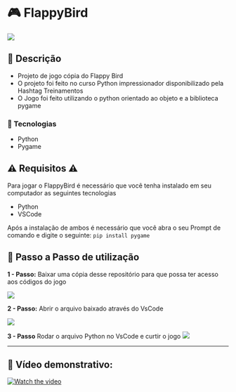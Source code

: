 # 🎮 FlappyBird

<img src="https://cdn.discordapp.com/attachments/965066624556232737/977930842821234718/escola-brasileira-de-games-flappy-bird.jpg" >

## 📄 Descrição

- Projeto de jogo cópia do Flappy Bird
- O projeto foi feito no curso Python impressionador disponibilizado pela Hashtag Treinamentos
- O Jogo foi feito utilizando o python orientado ao objeto e a biblioteca pygame

### 🎯 Tecnologias

- Python
- Pygame

## ⚠️ Requisitos ⚠️

Para jogar o FlappyBird é necessário que você tenha instalado em seu computador as seguintes tecnologias

- Python
- VSCode

Após a instalação de ambos é necessário que você abra o seu Prompt de comando e digite o seguinte: `pip install pygame`


## 👣 Passo a Passo de utilização

**1 - Passo:**
Baixar uma cópia desse repositório para que possa ter acesso aos códigos do jogo

<img src="https://cdn.discordapp.com/attachments/965066624556232737/1071987464811577364/Captura_de_tela_de_2023-02-05_23-46-45.png">

**2 - Passo:**
Abrir o arquivo baixado através do VsCode

<img  src="https://cdn.discordapp.com/attachments/965066624556232737/1071987465109377084/Captura_de_tela_de_2023-02-05_23-52-25.png">

**3 - Passo**
Rodar o arquivo Python no VsCode e curtir o jogo
<img src="https://cdn.discordapp.com/attachments/965066624556232737/1071987465465905262/Captura_de_tela_de_2023-02-05_23-52-51.png">

<hr>


## 🎥 Vídeo demonstrativo:

[![Watch the video](https://cdn.discordapp.com/attachments/965066624556232737/1071994927787028631/Captura_de_tela_de_2023-02-06_00-24-39.png)](https://drive.google.com/file/d/1jjAm9HhviITKaMTACYfDGJDlyRwsZKo7/view?usp=sharing)

